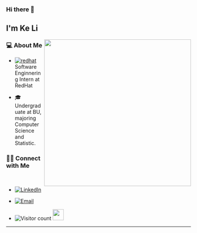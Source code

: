 ### Hi there 👋 <h2> I'm Ke Li</h2>

<img align='right' src="https://media.tenor.com/GVk4jB2u_i8AAAAd/coding.gif" width="400">

<h3> 💻 About Me </h3>


- [![redhat](https://cdn3.emoji.gg/emojis/4787_redhat.png)](https://emoji.gg/emoji/4787_redhat) &nbsp; Software Enginnering Intern at RedHat

- 🎓 &nbsp; Undergraduate at BU, majoring Computer Science and Statistic.


<h3> 🤝🏻 Connect with Me </h3>

<br>



<p align="center">

- <a href="https://www.linkedin.com/in/ke-li-740ba3225/"><img alt="LinkedIn" src="https://img.shields.io/badge/LinkedIn-KeLi-blue?style=flat-square&logo=linkedin"></a>

- <a href="mailto:likelike101101@gmail.com"><img alt="Email" src="https://img.shields.io/badge/Email-likelike101101@gmail.com-blue?style=flat-square&logo=gmail"></a>

</p>


- ![Visitor count](https://visitor-badge.laobi.icu/badge?page_id=like101101.like101101)   <img src="https://media.giphy.com/media/dxn6fRlTIShoeBr69N/giphy.gif" width="30">

<hr>


